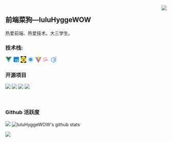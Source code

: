 <img align="right" src="https://count.getloli.com/get/@:luluHyggeWOW?theme=rule34">

## 前端菜狗—luluHyggeWOW 

热爱前端、热爱技术。大三学生。


### **技术栈:**

<a href="https://v3.cn.vuejs.org"><code><img height="20" src="./images/vue.png"></code></a>
<a href="https://www.tslang.cn/index.html"><code><img height="20" src="./images/typescript.png"></code></a>
<a href=""><code><img height="20" src="./images/js.png"></code></a>
<a href="https://webpack.js.org/"><code><img height="20" src="./images/webpack.svg"></code></a>
<a href="https://cn.vitejs.dev"><code><img height="20" src="./images/vite.png"></code></a>
<a href="https://sass-lang.com"><code><img height="20" src="./images/sass2.png"></code></a>
<a href="https://element-plus.org/zh-CN/"><code><img height="20" src="./images/elementplus.svg"></code></a>

### 开源项目

[![](https://github-readme-stats.vercel.app/api/pin/?username=luluHyggeWOW&repo=Huixiao)](https://github.com/luluHyggeWOW/Huixiao.git)
[![](https://github-readme-stats.vercel.app/api/pin/?username=luluHyggeWOW&repo=jzbd-fe)](https://github.com/luluHyggeWOW/jzbd-fe.git)
[![](https://github-readme-stats.vercel.app/api/pin/?username=luluHyggeWOW&repo=Huixiao-backstage)](https://github.com/luluHyggeWOW/Huixiao-backstage.git)
[![](https://github-readme-stats.vercel.app/api/pin/?username=luluHyggeWOW&repo=lu-ui)](https://github.com/luluHyggeWOW/lu-ui.git)
<br><br><br>


### Github 活跃度

[![](https://activity-graph.herokuapp.com/graph?username=luluHyggeWOW&theme=dracula)](https://github.com/ashutosh00710/github-readme-activity-graph)
![luluHyggeWOW's github stats](https://github-readme-stats.vercel.app/api?username=luluHyggeWOW&show_icons=true&theme=vue)

<!-- ![Top Langs](https://github-readme-stats.vercel.app/api/top-langs/?username=luluHyggeWOW&langs_count=6) -->
![](https://github-readme-stats.vercel.app/api/top-langs/?username=luluHyggeWOW&layout=compact&langs_count=6)
